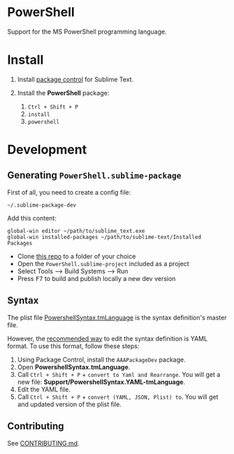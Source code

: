 PowerShell
==========

Support for the MS PowerShell programming language.


# Install

1. Install [package control][package_control] for Sublime Text.
1. Install the **PowerShell** package:

	1. `Ctrl + Shift + P`
	1. `install`
	1. `powershell`


# Development


## Generating `PowerShell.sublime-package`

First of all, you need to create a config file:

```
~/.sublime-package-dev
```

Add this content:

```
global-win editor ~/path/to/sublime_text.exe
global-win installed-packages ~/path/to/sublime-text/Installed Packages
```

- Clone [this repo][this_repo] to a folder of your choice
- Open the `PowerShell.sublime-project` included as a project
- Select Tools --> Build Systems --> Run
- Press <kbd>F7</kbd> to build and publish locally a new dev version


## Syntax 

The plist file [PowershellSyntax.tmLanguage](Support/PowershellSyntax.tmLanguage)
is the syntax definition's master file. 

However, the [recommended way][syntax_topic] to edit the syntax definition
is YAML format. To use this format, follow these steps:

1. Using Package Control, install the `AAAPackageDev` package.
1. Open **PowershellSyntax.tmLanguage**.
1. Call `Ctrl + Shift + P` + `convert to Yaml and Rearrange`.
   You will get a new file: **Support/PowershellSyntax.YAML-tmLanguage**.
1. Edit the YAML file.
1. Call `Ctrl + Shift + P` + `convert (YAML, JSON, Plist) to`.
   You will get and updated version of the plist file.


[package_control]: https://sublime.wbond.net/installation
[this_repo]: https://github.com/SublimeText/PowerShell
[syntax_topic]: http://sublime-text-unofficial-documentation.readthedocs.org/en/latest/extensibility/syntaxdefs.html

## Contributing

See [CONTRIBUTING.md](CONTRIBUTING.md).
